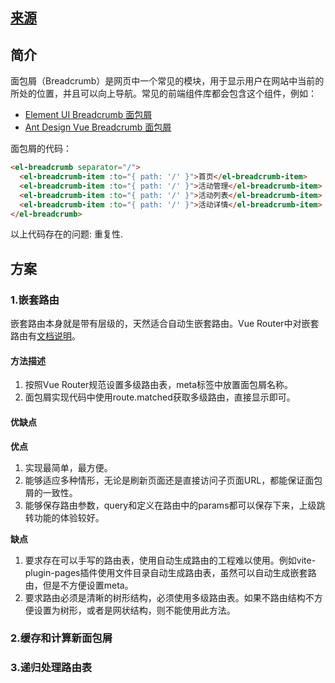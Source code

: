 ## [来源](https://jzplp.github.io/2022/vue-breadcrumb.html)

## 简介
面包屑（Breadcrumb）是网页中一个常见的模块，用于显示用户在网站中当前的所处的位置，并且可以向上导航。常见的前端组件库都会包含这个组件，例如：

- [Element UI Breadcrumb 面包屑](https://element.eleme.cn/#/zh-CN/component/breadcrumb)
- [Ant Design Vue Breadcrumb 面包屑](https://www.antdv.com/components/breadcrumb-cn)

面包屑的代码：

```html
<el-breadcrumb separator="/">
  <el-breadcrumb-item :to="{ path: '/' }">首页</el-breadcrumb-item>
  <el-breadcrumb-item :to="{ path: '/' }">活动管理</el-breadcrumb-item>
  <el-breadcrumb-item :to="{ path: '/' }">活动列表</el-breadcrumb-item>
  <el-breadcrumb-item :to="{ path: '/' }">活动详情</el-breadcrumb-item>
</el-breadcrumb>
```

以上代码存在的问题: 重复性.

## 方案
### 1.嵌套路由
嵌套路由本身就是带有层级的，天然适合自动生嵌套路由。Vue Router中对嵌套路由有[文档说明](https://router.vuejs.org/zh/guide/essentials/nested-routes.html)。
#### 方法描述
1. 按照Vue Router规范设置多级路由表，meta标签中放置面包屑名称。
2. 面包屑实现代码中使用route.matched获取多级路由，直接显示即可。

#### 优缺点
**优点**
1. 实现最简单，最方便。
2. 能够适应多种情形，无论是刷新页面还是直接访问子页面URL，都能保证面包屑的一致性。
3. 能够保存路由参数，query和定义在路由中的params都可以保存下来，上级跳转功能的体验较好。

**缺点**
1. 要求存在可以手写的路由表，使用自动生成路由的工程难以使用。例如vite-plugin-pages插件使用文件目录自动生成路由表，虽然可以自动生成嵌套路由，但是不方便设置meta。
2. 要求路由必须是清晰的树形结构，必须使用多级路由表。如果不路由结构不方便设置为树形，或者是网状结构，则不能使用此方法。



### 2.缓存和计算新面包屑


### 3.递归处理路由表
